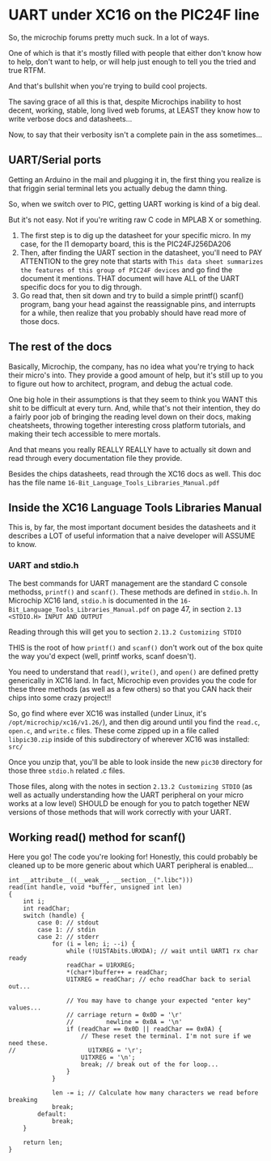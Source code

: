 # UART under XC16 on the PIC24F line

So, the microchip forums pretty much suck. In a lot of ways.

One of which is that it's mostly filled with people that either don't know how to help, don't want to help, or will help just enough to tell you the tried and true RTFM.

And that's bullshit when you're trying to build cool projects.

The saving grace of all this is that, despite Microchips inability to host decent, working, stable, long lived web forums, at LEAST they know how to write verbose docs and datasheets...

Now, to say that their verbosity isn't a complete pain in the ass sometimes...

## UART/Serial ports

Getting an Arduino in the mail and plugging it in, the first thing you realize is that friggin serial terminal lets you actually debug the damn thing.

So, when we switch over to PIC, getting UART working is kind of a big deal.

But it's not easy. Not if you're writing raw C code in MPLAB X or something.

1. The first step is to dig up the datasheet for your specific micro. In my case, for the l1 demoparty board, this is the PIC24FJ256DA206
2. Then, after finding the UART section in the datasheet, you'll need to PAY ATTENTION to the grey note that starts with `This data sheet summarizes the features of this group of PIC24F devices` and go find the document it mentions. THAT document will have ALL of the UART specific docs for you to dig through.
3. Go read that, then sit down and try to build a simple printf() scanf() program, bang your head against the reassignable pins, and interrupts for a while, then realize that you probably should have read more of those docs.

## The rest of the docs

Basically, Microchip, the company, has no idea what you're trying to hack their micro's into. They provide a good amount of help, but it's still up to you to figure out how to architect, program, and debug the actual code.

One big hole in their assumptions is that they seem to think you WANT this shit to be difficult at every turn. And, while that's not their intention, they do a fairly poor job of bringing the reading level down on their docs, making cheatsheets, throwing together interesting cross platform tutorials, and making their tech accessible to mere mortals.

And that means you really REALLY REALLY have to actually sit down and read through every documentation file they provide.

Besides the chips datasheets, read through the XC16 docs as well. This doc has the file name `16-Bit_Language_Tools_Libraries_Manual.pdf`

## Inside the XC16 Language Tools Libraries Manual

This is, by far, the most important document besides the datasheets and it describes a LOT of useful information that a naive developer will ASSUME to know.

### UART and stdio.h

The best commands for UART management are the standard C console methodss, `printf()` and `scanf()`. These methods are defined in `stdio.h`. In Microchip XC16 land, `stdio.h` is documented in the `16-Bit_Language_Tools_Libraries_Manual.pdf` on page 47, in section `2.13 <STDIO.H> INPUT AND OUTPUT`

Reading through this will get you to section `2.13.2 Customizing STDIO`

THIS is the root of how `printf()` and `scanf()` don't work out of the box quite the way you'd expect (well, printf works, scanf doesn't).

You need to understand that `read()`, `write()`, and `open()` are defined pretty generically in XC16 land. In fact, Microchip even provides you the code for these three methods (as well as a few others) so that you CAN hack their chips into some crazy project!!

So, go find where ever XC16 was installed (under Linux, it's `/opt/microchip/xc16/v1.26/`), and then dig around until you find the `read.c`, `open.c`, and `write.c` files. These come zipped up in a file called `libpic30.zip` inside of this subdirectory of wherever XC16 was installed: `src/`

Once you unzip that, you'll be able to look inside the new `pic30` directory for those three `stdio.h` related .c files.

Those files, along with the notes in section `2.13.2 Customizing STDIO` (as well as actually understanding how the UART peripheral on your micro works at a low level) SHOULD be enough for you to patch together NEW versions of those methods that will work correctly with your UART.

## Working read() method for scanf()

Here you go! The code you're looking for! Honestly, this could probably be cleaned up to be more generic about which UART peripheral is enabled...

```
int __attribute__((__weak__, __section__(".libc")))
read(int handle, void *buffer, unsigned int len)
{
    int i;
    int readChar;
    switch (handle) {
        case 0: // stdout
        case 1: // stdin
        case 2: // stderr
            for (i = len; i; --i) {
                while (!U1STAbits.URXDA); // wait until UART1 rx char ready
                readChar = U1RXREG;
                *(char*)buffer++ = readChar;
                U1TXREG = readChar; // echo readChar back to serial out...

                // You may have to change your expected "enter key" values...
                // carriage return = 0x0D = '\r'
                //         newline = 0x0A = '\n'
                if (readChar == 0x0D || readChar == 0x0A) {
                    // These reset the terminal. I'm not sure if we need these.
//                    U1TXREG = '\r';
                    U1TXREG = '\n';
                    break; // break out of the for loop...
                }
            }

            len -= i; // Calculate how many characters we read before breaking
            break;
        default:
            break;
    }

    return len;
}
```
